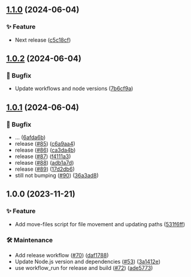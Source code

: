 ## [1.1.0](https://github.com/stevendejongnl/MadeBySteven/compare/v1.0.2...v1.1.0) (2024-06-04)


### ✨ Feature

* Next release ([c5c18cf](https://github.com/stevendejongnl/MadeBySteven/commit/c5c18cfb4f12ec526e2362307b70a65193fb7fe4))

## [1.0.2](https://github.com/stevendejongnl/MadeBySteven/compare/v1.0.1...v1.0.2) (2024-06-04)


### 🐛 Bugfix

* Update workflows and node versions ([7b6cf9a](https://github.com/stevendejongnl/MadeBySteven/commit/7b6cf9a57214f914d86ee46588f3c37dab8361d1))

## [1.0.1](https://github.com/stevendejongnl/MadeBySteven/compare/v1.0.0...v1.0.1) (2024-06-04)


### 🐛 Bugfix

* ... ([6afda6b](https://github.com/stevendejongnl/MadeBySteven/commit/6afda6bbbeafcf62763d3bfa9a647e4c16e621e7))
* release ([#85](https://github.com/stevendejongnl/MadeBySteven/issues/85)) ([c6a9aa4](https://github.com/stevendejongnl/MadeBySteven/commit/c6a9aa4e4b957b9a93bad3d92cd258849a788a79))
* release ([#86](https://github.com/stevendejongnl/MadeBySteven/issues/86)) ([ca3da4b](https://github.com/stevendejongnl/MadeBySteven/commit/ca3da4b8542650e1e013cedfe351dd4200388298))
* release ([#87](https://github.com/stevendejongnl/MadeBySteven/issues/87)) ([f4111a3](https://github.com/stevendejongnl/MadeBySteven/commit/f4111a334d840d8775292b8f99048eb7a6b9dee2))
* release ([#88](https://github.com/stevendejongnl/MadeBySteven/issues/88)) ([adb1a7d](https://github.com/stevendejongnl/MadeBySteven/commit/adb1a7dc014cddf282c539e85043b273fc557162))
* release ([#89](https://github.com/stevendejongnl/MadeBySteven/issues/89)) ([17d2db6](https://github.com/stevendejongnl/MadeBySteven/commit/17d2db62d5ad0c26604cbef146741ec5bcef61c9))
* still not bumping ([#90](https://github.com/stevendejongnl/MadeBySteven/issues/90)) ([36a3ad8](https://github.com/stevendejongnl/MadeBySteven/commit/36a3ad8b0cd09f9c5a3ddf3fc4ff6f3eeaecc852))

## 1.0.0 (2023-11-21)


### ✨ Feature

* Add move-files script for file movement and updating paths ([531f6ff](https://github.com/stevendejongnl/MadeBySteven/commit/531f6ff699b13f96eca7c7b631d3541565795c17))


### 🛠️ Maintenance

* Add release workflow ([#70](https://github.com/stevendejongnl/MadeBySteven/issues/70)) ([daf1788](https://github.com/stevendejongnl/MadeBySteven/commit/daf178870a4d155b4b1cd34309365ab1245d80c0))
* Update Node.js version and dependencies ([#53](https://github.com/stevendejongnl/MadeBySteven/issues/53)) ([3a1412e](https://github.com/stevendejongnl/MadeBySteven/commit/3a1412e329ceafd89e6a41d71d7686623d1d7955))
* use workflow_run for release and build ([#72](https://github.com/stevendejongnl/MadeBySteven/issues/72)) ([ade5773](https://github.com/stevendejongnl/MadeBySteven/commit/ade5773661c8981fe891d164da19cebb9269148b))
